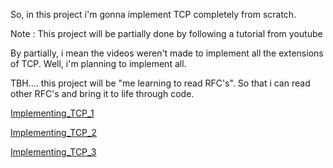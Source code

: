 So, in this project i'm gonna implement TCP completely from scratch.

Note : This project will be partially done by following a tutorial from youtube 

By partially, i mean the videos weren't made to implement all the extensions of TCP. Well, i'm planning to implement all.

TBH.... this project will be "me learning to read RFC's". So that i can read other RFC's and bring it to life through code.


[Implementing_TCP_1](https://www.youtube.com/watch?v=bzja9fQWzdA)

[Implementing_TCP_2](https://www.youtube.com/watch?v=bzja9fQWzdA)

[Implementing_TCP_3](https://www.youtube.com/watch?v=bzja9fQWzdA)
